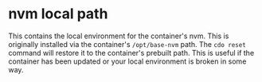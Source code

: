 # nvm local path

This contains the local environment for the container's nvm. This is originally
installed via the container's `/opt/base-nvm` path. The `cdo reset` command will
restore it to the container's prebuilt path. This is useful if the container has
been updated or your local environment is broken in some way.
